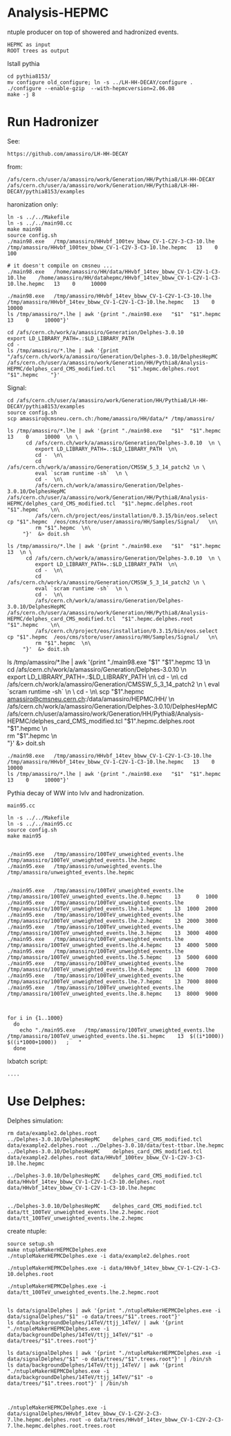 Analysis-HEPMC
==============

ntuple producer on top of showered and hadronized events.

    HEPMC as input
    ROOT trees as output

    

    
Istall pythia

    cd pythia8153/
    mv configure old_configure; ln -s ../LH-HH-DECAY/configure .
    ./configure --enable-gzip  --with-hepmcversion=2.06.08
    make -j 8

    

Run Hadronizer
=======

See:

    https://github.com/amassiro/LH-HH-DECAY

from:

    /afs/cern.ch/user/a/amassiro/work/Generation/HH/Pythia8/LH-HH-DECAY
    /afs/cern.ch/user/a/amassiro/work/Generation/HH/Pythia8/LH-HH-DECAY/pythia8153/examples

haronization only:

    ln -s ../../Makefile
    ln -s ../../main98.cc
    make main98
    source config.sh
    ./main98.exe   /tmp/amassiro/HHvbf_100tev_bbww_CV-1-C2V-3-C3-10.lhe /tmp/amassiro/HHvbf_100tev_bbww_CV-1-C2V-3-C3-10.lhe.hepmc   13    0     100
    
    # it doesn't compile on cmsneu ...
    ./main98.exe   /home/amassiro/HH/data/HHvbf_14tev_bbww_CV-1-C2V-1-C3-10.lhe    /home/amassiro/HH/datahepmc/HHvbf_14tev_bbww_CV-1-C2V-1-C3-10.lhe.hepmc   13    0     10000
    
    ./main98.exe   /tmp/amassiro/HHvbf_14tev_bbww_CV-1-C2V-1-C3-10.lhe    /tmp/amassiro/HHvbf_14tev_bbww_CV-1-C2V-1-C3-10.lhe.hepmc   13    0     10000
    ls /tmp/amassiro/*.lhe | awk '{print "./main98.exe   "$1"  "$1".hepmc   13    0     10000"}'

    cd /afs/cern.ch/work/a/amassiro/Generation/Delphes-3.0.10
    export LD_LIBRARY_PATH=.:$LD_LIBRARY_PATH 
    cd -
    ls /tmp/amassiro/*.lhe | awk '{print "/afs/cern.ch/work/a/amassiro/Generation/Delphes-3.0.10/DelphesHepMC  /afs/cern.ch/user/a/amassiro/work/Generation/HH/Pythia8/Analysis-HEPMC/delphes_card_CMS_modified.tcl    "$1".hepmc.delphes.root    "$1".hepmc    "}'
    
    
Signal:

    cd /afs/cern.ch/user/a/amassiro/work/Generation/HH/Pythia8/LH-HH-DECAY/pythia8153/examples
    source config.sh
    scp amassiro@cmsneu.cern.ch:/home/amassiro/HH/data/* /tmp/amassiro/

    ls /tmp/amassiro/*.lhe | awk '{print "./main98.exe   "$1"  "$1".hepmc   13    0     10000  \n \
          cd /afs/cern.ch/work/a/amassiro/Generation/Delphes-3.0.10  \n \
             export LD_LIBRARY_PATH=.:$LD_LIBRARY_PATH  \n\
             cd -  \n\
             cd /afs/cern.ch/work/a/amassiro/Generation/CMSSW_5_3_14_patch2 \n \
             eval `scram runtime -sh`  \n \
             cd -  \n\
             /afs/cern.ch/work/a/amassiro/Generation/Delphes-3.0.10/DelphesHepMC    /afs/cern.ch/user/a/amassiro/work/Generation/HH/Pythia8/Analysis-HEPMC/delphes_card_CMS_modified.tcl  "$1".hepmc.delphes.root   "$1".hepmc    \n\
             /afs/cern.ch/project/eos/installation/0.3.15/bin/eos.select cp "$1".hepmc  /eos/cms/store/user/amassiro/HH/Samples/Signal/   \n\
             rm "$1".hepmc  \n\
         "}'  &> doit.sh
    
    ls /tmp/amassiro/*.lhe | awk '{print "./main98.exe   "$1"  "$1".hepmc   13  \n \
          cd /afs/cern.ch/work/a/amassiro/Generation/Delphes-3.0.10  \n \
             export LD_LIBRARY_PATH=.:$LD_LIBRARY_PATH  \n\
             cd -  \n\
             cd /afs/cern.ch/work/a/amassiro/Generation/CMSSW_5_3_14_patch2 \n \
             eval `scram runtime -sh`  \n \
             cd -  \n\
             /afs/cern.ch/work/a/amassiro/Generation/Delphes-3.0.10/DelphesHepMC    /afs/cern.ch/user/a/amassiro/work/Generation/HH/Pythia8/Analysis-HEPMC/delphes_card_CMS_modified.tcl  "$1".hepmc.delphes.root   "$1".hepmc    \n\
             /afs/cern.ch/project/eos/installation/0.3.15/bin/eos.select cp "$1".hepmc  /eos/cms/store/user/amassiro/HH/Samples/Signal/   \n\
             rm "$1".hepmc  \n\
         "}'  &> doit.sh

   ls /tmp/amassiro/*.lhe | awk '{print "./main98.exe   "$1"  "$1".hepmc   13  \n \
          cd /afs/cern.ch/work/a/amassiro/Generation/Delphes-3.0.10  \n \
             export LD_LIBRARY_PATH=.:$LD_LIBRARY_PATH  \n\
             cd -  \n\
             cd /afs/cern.ch/work/a/amassiro/Generation/CMSSW_5_3_14_patch2 \n \
             eval `scram runtime -sh`  \n \
             cd -  \n\
             scp "$1".hepmc   amassiro@cmsneu.cern.ch:/data/amassiro/HEPMC/HH/  \n\
             /afs/cern.ch/work/a/amassiro/Generation/Delphes-3.0.10/DelphesHepMC    /afs/cern.ch/user/a/amassiro/work/Generation/HH/Pythia8/Analysis-HEPMC/delphes_card_CMS_modified.tcl  "$1".hepmc.delphes.root   "$1".hepmc    \n\
             rm "$1".hepmc  \n\
         "}'  &> doit.sh
         
         
         
         
         
    ./main98.exe   /tmp/amassiro/HHvbf_14tev_bbww_CV-1-C2V-1-C3-10.lhe    /tmp/amassiro/HHvbf_14tev_bbww_CV-1-C2V-1-C3-10.lhe.hepmc   13    0     10000
    ls /tmp/amassiro/*.lhe | awk '{print "./main98.exe   "$1"  "$1".hepmc   13    0     10000"}'
    
    
      
Pythia decay of WW into lvlv and hadronization.

    main95.cc

    ln -s ../../Makefile
    ln -s ../../main95.cc
    source config.sh
    make main95

    
    ./main95.exe   /tmp/amassiro/100TeV_unweighted_events.lhe    /tmp/amassiro/100TeV_unweighted_events.lhe.hepmc
    ./main95.exe   /tmp/amassiro/unweighted_events.lhe           /tmp/amassiro/unweighted_events.lhe.hepmc


    ./main95.exe   /tmp/amassiro/100TeV_unweighted_events.lhe    /tmp/amassiro/100TeV_unweighted_events.lhe.0.hepmc    13     0  1000
    ./main95.exe   /tmp/amassiro/100TeV_unweighted_events.lhe    /tmp/amassiro/100TeV_unweighted_events.lhe.1.hepmc    13  1000  2000
    ./main95.exe   /tmp/amassiro/100TeV_unweighted_events.lhe    /tmp/amassiro/100TeV_unweighted_events.lhe.2.hepmc    13  2000  3000
    ./main95.exe   /tmp/amassiro/100TeV_unweighted_events.lhe    /tmp/amassiro/100TeV_unweighted_events.lhe.3.hepmc    13  3000  4000
    ./main95.exe   /tmp/amassiro/100TeV_unweighted_events.lhe    /tmp/amassiro/100TeV_unweighted_events.lhe.4.hepmc    13  4000  5000
    ./main95.exe   /tmp/amassiro/100TeV_unweighted_events.lhe    /tmp/amassiro/100TeV_unweighted_events.lhe.5.hepmc    13  5000  6000
    ./main95.exe   /tmp/amassiro/100TeV_unweighted_events.lhe    /tmp/amassiro/100TeV_unweighted_events.lhe.6.hepmc    13  6000  7000
    ./main95.exe   /tmp/amassiro/100TeV_unweighted_events.lhe    /tmp/amassiro/100TeV_unweighted_events.lhe.7.hepmc    13  7000  8000
    ./main95.exe   /tmp/amassiro/100TeV_unweighted_events.lhe    /tmp/amassiro/100TeV_unweighted_events.lhe.8.hepmc    13  8000  9000

    
 
    for i in {1..1000}
      do
        echo "./main95.exe   /tmp/amassiro/100TeV_unweighted_events.lhe    /tmp/amassiro/100TeV_unweighted_events.lhe.$i.hepmc    13  $((i*1000))  $((i*1000+1000))   ;   "
      done

lxbatch script:

    ....
      
      
    
    
Use Delphes:
=======


Delphes simulation:

    rm data/example2.delphes.root
    ../Delphes-3.0.10/DelphesHepMC    delphes_card_CMS_modified.tcl    data/example2.delphes.root ../Delphes-3.0.10/data/test-ttbar.lhe.hepmc
    ../Delphes-3.0.10/DelphesHepMC    delphes_card_CMS_modified.tcl    data/example2.delphes.root data/HHvbf_100tev_bbww_CV-1-C2V-3-C3-10.lhe.hepmc
    
    ../Delphes-3.0.10/DelphesHepMC    delphes_card_CMS_modified.tcl    data/HHvbf_14tev_bbww_CV-1-C2V-1-C3-10.delphes.root data/HHvbf_14tev_bbww_CV-1-C2V-1-C3-10.lhe.hepmc
    
    
    ../Delphes-3.0.10/DelphesHepMC    delphes_card_CMS_modified.tcl    data/tt_100TeV_unweighted_events.lhe.2.hepmc.root data/tt_100TeV_unweighted_events.lhe.2.hepmc
    
    
    

create ntuple:

    source setup.sh 
    make ntupleMakerHEPMCDelphes.exe
    ./ntupleMakerHEPMCDelphes.exe -i data/example2.delphes.root

    ./ntupleMakerHEPMCDelphes.exe -i data/HHvbf_14tev_bbww_CV-1-C2V-1-C3-10.delphes.root

    ./ntupleMakerHEPMCDelphes.exe -i data/tt_100TeV_unweighted_events.lhe.2.hepmc.root
    
    
    ls data/signalDelphes | awk '{print "./ntupleMakerHEPMCDelphes.exe -i data/signalDelphes/"$1" -o data/trees/"$1".trees.root"}'
    ls data/backgroundDelphes/14TeV/ttjj_14TeV/ | awk '{print "./ntupleMakerHEPMCDelphes.exe -i data/backgroundDelphes/14TeV/ttjj_14TeV/"$1" -o data/trees/"$1".trees.root"}'
    
    ls data/signalDelphes | awk '{print "./ntupleMakerHEPMCDelphes.exe -i data/signalDelphes/"$1" -o data/trees/"$1".trees.root"}' | /bin/sh
    ls data/backgroundDelphes/14TeV/ttjj_14TeV/ | awk '{print "./ntupleMakerHEPMCDelphes.exe -i data/backgroundDelphes/14TeV/ttjj_14TeV/"$1" -o data/trees/"$1".trees.root"}' | /bin/sh
    
    
    
    ./ntupleMakerHEPMCDelphes.exe -i data/signalDelphes/HHvbf_14tev_bbww_CV-1-C2V-2-C3-7.lhe.hepmc.delphes.root -o data/trees/HHvbf_14tev_bbww_CV-1-C2V-2-C3-7.lhe.hepmc.delphes.root.trees.root







    
